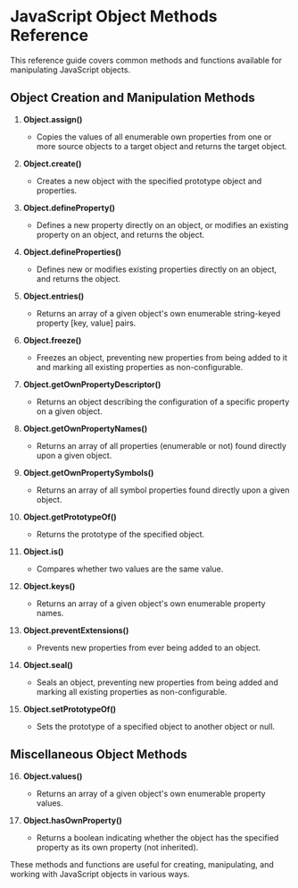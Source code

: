 # JavaScript Object Methods Reference

This reference guide covers common methods and functions available for manipulating JavaScript objects.

## Object Creation and Manipulation Methods

1. **Object.assign()**
   - Copies the values of all enumerable own properties from one or more source objects to a target object and returns the target object.

2. **Object.create()**
   - Creates a new object with the specified prototype object and properties.

3. **Object.defineProperty()**
   - Defines a new property directly on an object, or modifies an existing property on an object, and returns the object.

4. **Object.defineProperties()**
   - Defines new or modifies existing properties directly on an object, and returns the object.

5. **Object.entries()**
   - Returns an array of a given object's own enumerable string-keyed property [key, value] pairs.

6. **Object.freeze()**
   - Freezes an object, preventing new properties from being added to it and marking all existing properties as non-configurable.

7. **Object.getOwnPropertyDescriptor()**
   - Returns an object describing the configuration of a specific property on a given object.

8. **Object.getOwnPropertyNames()**
   - Returns an array of all properties (enumerable or not) found directly upon a given object.

9. **Object.getOwnPropertySymbols()**
   - Returns an array of all symbol properties found directly upon a given object.

10. **Object.getPrototypeOf()**
    - Returns the prototype of the specified object.

11. **Object.is()**
    - Compares whether two values are the same value.

12. **Object.keys()**
    - Returns an array of a given object's own enumerable property names.

13. **Object.preventExtensions()**
    - Prevents new properties from ever being added to an object.

14. **Object.seal()**
    - Seals an object, preventing new properties from being added and marking all existing properties as non-configurable.

15. **Object.setPrototypeOf()**
    - Sets the prototype of a specified object to another object or null.

## Miscellaneous Object Methods

16. **Object.values()**
    - Returns an array of a given object's own enumerable property values.

17. **Object.hasOwnProperty()**
    - Returns a boolean indicating whether the object has the specified property as its own property (not inherited).

These methods and functions are useful for creating, manipulating, and working with JavaScript objects in various ways.
